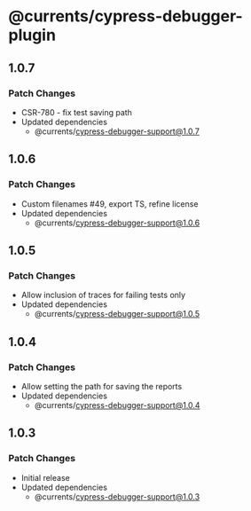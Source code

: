 # @currents/cypress-debugger-plugin

## 1.0.7

### Patch Changes

- CSR-780 - fix test saving path
- Updated dependencies
  - @currents/cypress-debugger-support@1.0.7

## 1.0.6

### Patch Changes

- Custom filenames #49, export TS, refine license
- Updated dependencies
  - @currents/cypress-debugger-support@1.0.6

## 1.0.5

### Patch Changes

- Allow inclusion of traces for failing tests only
- Updated dependencies
  - @currents/cypress-debugger-support@1.0.5

## 1.0.4

### Patch Changes

- Allow setting the path for saving the reports
- Updated dependencies
  - @currents/cypress-debugger-support@1.0.4

## 1.0.3

### Patch Changes

- Initial release
- Updated dependencies
  - @currents/cypress-debugger-support@1.0.3
